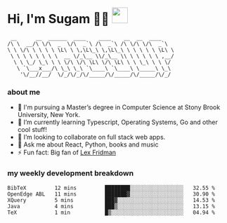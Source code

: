 <h1>
  Hi, I'm Sugam 👨‍💻
  <img src="https://media.giphy.com/media/hvRJCLFzcasrR4ia7z/giphy.gif" width="36px"/>
</h1>

```
 __      __  ______  ____    ____    __  __  ____
/\ \  __/\ \/\  _  \/\  _`\ /\  _`\ /\ \/\ \/\  _`\
\ \ \/\ \ \ \ \ \L\ \ \,\L\_\ \,\L\_\ \ \ \ \ \ \L\ \
 \ \ \ \ \ \ \ \  __ \/_\__ \\/_\__ \\ \ \ \ \ \ ,__/
  \ \ \_/ \_\ \ \ \/\ \/\ \L\ \/\ \L\ \ \ \_\ \ \ \/
   \ `\___x___/\ \_\ \_\ `\____\ `\____\ \_____\ \_\
    '\/__//__/  \/_/\/_/\/_____/\/_____/\/_____/\/_/

```
### about me
- 🏫 I'm pursuing a Master’s degree in Computer Science at Stony Brook University, New York.
- 🌱 I’m currently learning Typescript, Operating Systems, Go and other cool stuff!
- 👯 I’m looking to collaborate on full stack web apps.
- 💬 Ask me about React, Python, books and music
- ⚡ Fun fact: Big fan of [Lex Fridman](https://twitter.com/lexfridman)

<!-- - 📫 How to reach me: ... -->
<!-- - 😄 Pronouns: ... -->


### my weekly development breakdown
<!--START_SECTION:waka-->

```text
BibTeX         12 mins         ████████░░░░░░░░░░░░░░░░░   32.55 %
OpenEdge ABL   11 mins         ███████▓░░░░░░░░░░░░░░░░░   30.90 %
XQuery         5 mins          ███▓░░░░░░░░░░░░░░░░░░░░░   14.53 %
Java           4 mins          ███▒░░░░░░░░░░░░░░░░░░░░░   13.15 %
TeX            1 min           █▒░░░░░░░░░░░░░░░░░░░░░░░   04.94 %
```

<!--END_SECTION:waka-->

